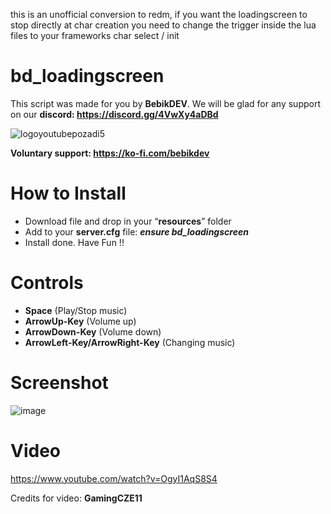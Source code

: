 this is an unofficial conversion to redm, if you want the loadingscreen to stop directly at char creation you need to change the trigger inside the lua files to your frameworks char select / init

# bd_loadingscreen
This script was made for you by **BebikDEV**. We will be glad for any support on our **discord: https://discord.gg/4VwXy4aDBd**

![logoyoutubepozadi5](https://github.com/Bebicek/bd_loadingscreen/assets/133703817/b8686a19-f627-4b6c-8667-39ec6896eaeb)

**Voluntary support: https://ko-fi.com/bebikdev**

# How to Install
- Download file and drop in your “**resources**” folder
- Add to your **server.cfg** file:  ***ensure bd_loadingscreen***
- Install done. Have Fun !!

# Controls
- **Space** (Play/Stop music)
- **ArrowUp-Key** (Volume up)
- **ArrowDown-Key** (Volume down)
- **ArrowLeft-Key/ArrowRight-Key** (Changing music)

# Screenshot
![image](https://github.com/Bebicek/bd_loadingscreen/assets/133703817/c7ce2d81-b03f-44e2-9906-8388dfd00c23)


# Video
https://www.youtube.com/watch?v=OgyI1AqS8S4

Credits for video: **GamingCZE11**
